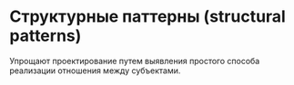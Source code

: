 # Структурные паттерны (structural patterns)
Упрощают проектирование путем выявления простого способа реализации отношения между субъектами.
